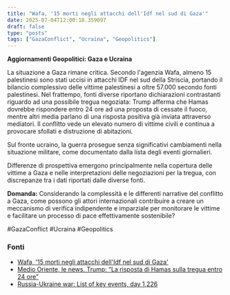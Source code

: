```yaml
---
title: "Wafa, '15 morti negli attacchi dell'Idf nel sud di Gaza'"
date: 2025-07-04T12:00:18.359097
draft: false
type: "posts"
tags: ["GazaConflict", "Ucraina", "Geopolitics"]
---
```


**Aggiornamenti Geopolitici: Gaza e Ucraina**

La situazione a Gaza rimane critica.  Secondo l'agenzia Wafa, almeno 15 palestinesi sono stati uccisi in attacchi IDF nel sud della Striscia, portando il bilancio complessivo delle vittime palestinesi a oltre 57.000 secondo fonti palestinesi.  Nel frattempo,  fonti diverse riportano dichiarazioni contrastanti riguardo ad una possibile tregua negoziata:  Trump afferma che Hamas dovrebbe rispondere entro 24 ore ad una proposta di cessate il fuoco, mentre altri media parlano di una risposta positiva già inviata attraverso mediatori.  Il conflitto vede un elevato numero di vittime civili e continua a provocare sfollati e distruzione di abitazioni.

Sul fronte ucraino,  la guerra prosegue senza significativi cambiamenti nella situazione militare, come documentato dalla lista degli eventi giornalieri.

Differenze di prospettiva emergono principalmente nella copertura delle vittime a Gaza e nelle interpretazioni delle negoziazioni per la tregua, con discrepanze tra i dati riportati dalle diverse fonti.

**Domanda:** Considerando la complessità e le differenti narrative del conflitto a Gaza, come possono gli attori internazionali contribuire a creare un meccanismo di verifica indipendente e imparziale per monitorare le vittime e facilitare un processo di pace effettivamente sostenibile?


#GazaConflict #Ucraina #Geopolitics


### Fonti
- [Wafa, '15 morti negli attacchi dell'Idf nel sud di Gaza'](https://www.ansa.it/sito/notizie/topnews/2025/07/04/wafa-15-morti-negli-attacchi-dellidf-nel-sud-di-gaza_5cdc22e6-cbbd-4786-b498-78f1fd48f44f.html)
- [Medio Oriente, le news. Trump: “La risposta di Hamas sulla tregua entro 24 ore”](https://www.repubblica.it/esteri/2025/07/04/diretta/iran_israele_usa_guerra_news_oggi_diretta-424709693/)
- [Russia-Ukraine war: List of key events, day 1,226](https://www.aljazeera.com/news/2025/7/4/russia-ukraine-war-list-of-key-events-day-1226?traffic_source=rss)
